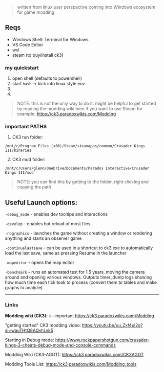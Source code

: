 > written from linux user perspective coming into Windows ecosystem for game modding. 

## Reqs

- Windows Shell: Terminal for Windows
- VS Code Editor
- wsl
- steam (to buy/install ck3)




### my quickstart
1) open shell (defaults to powershell)
2) start `bash` -> kick into linux style env
3) 
4) 

> NOTE: this is not the only way to do it. might be helpful to get started by reading the modding wiki here if you want to use Steam for example; https://ck3.paradoxwikis.com/Modding

### important PATHS

1) CK3 run folder:
```
/mnt/c/Program Files (x86)/Steam/steamapps/common/Crusader Kings III/binaries
```

2) CK3 mod folder:
```
/mnt/c/Users/glenn/OneDrive/Documents/Paradox Interactive/Crusader Kings III/mod
```
> NOTE: you can find this by getting to the folder, right clicking and copying the path 

## Useful Launch options: 
`-debug_mode` - enables dev tooltips and interactions

`-develop` - enables hot reload of most files

`-nographics` - launches the game without creating a window or rendering anything and starts an observer game

`-continuelastsave` - can be used in a shortcut to ck3.exe to automatically load the last save, same as pressing Resume in the launcher 

`-mapeditor` - opens the map editor

`-benchmark` - runs an automated test for 1.5 years, moving the camera around and opening various windows. Outputs timer_dump logs showing how much time each tick took to process (convert them to tables and make graphs to analyze)

---

### Links

**Modding wiki (CK3)**: <--important https://ck3.paradoxwikis.com/Modding

"getting started" CK3 modding video: 
https://youtu.be/uu_Zxf4ul2g?si=wauTHtQ8AQvhLvk5

Starting in Debug mode: https://www.rockpapershotgun.com/crusader-kings-3-cheats-debug-mode-and-console-commands


Modding Wiki (CK3-AGOT): https://ck3.paradoxwikis.com/CK3AGOT

Modding Tools List: https://ck3.paradoxwikis.com/Modding_tools

